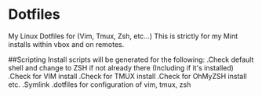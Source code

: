 # Dotfiles
My Linux Dotfiles for (Vim, Tmux, Zsh, etc...)
This is strictly for my Mint installs within vbox and on remotes.

##Scripting
Install scripts will be generated for the following:
	.Check default shell and change to ZSH if not already there (Including if it's installed)
	.Check for VIM install
	.Check for TMUX install
	.Check for OhMyZSH install etc.
	.Symlink .dotfiles for configuration of vim, tmux, zsh

